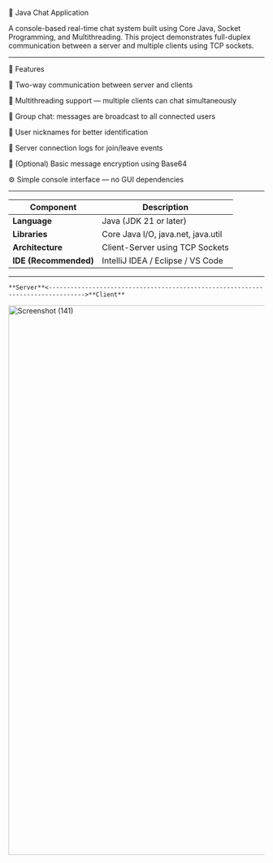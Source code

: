 

💬 Java Chat Application

A console-based real-time chat system built using Core Java, Socket Programming, and Multithreading.
This project demonstrates full-duplex communication between a server and multiple clients using TCP sockets.

---
🚀 Features

🧠 Two-way communication between server and clients

🧵 Multithreading support — multiple clients can chat simultaneously

💬 Group chat: messages are broadcast to all connected users

👤 User nicknames for better identification

📜 Server connection logs for join/leave events

🔐 (Optional) Basic message encryption using Base64

⚙️ Simple console interface — no GUI dependencies


---
| Component             | Description                        |
| --------------------- | ---------------------------------- |
| **Language**          | Java (JDK 21 or later)             |
| **Libraries**         | Core Java I/O, java.net, java.util |
| **Architecture**      | Client-Server using TCP Sockets    |
| **IDE (Recommended)** | IntelliJ IDEA / Eclipse / VS Code  |


---

    **Server**<-------------------------------------------------------------------------------->**Client**
<img width="1920" height="1080" alt="Screenshot (141)" src="https://github.com/user-attachments/assets/9ad728d7-e4a1-45b2-9cd2-f9236a0caeee" />

